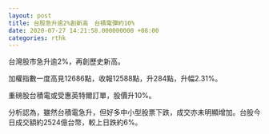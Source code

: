 ```yaml
---
layout: post
title: 台股急升逾2%創新高　台積電彈約10%
date: 2020-07-27 14:21:58.000000000 +08:00
categories: rthk
---
```


台灣股市急升逾2%，再創歷史新高。

加權指數一度高見12686點，收報12588點，升284點，升幅2.31%。

重磅股台積電或受惠英特爾訂單，股價升10%。

分析認為，雖然台積電急升，但好多中小型股票下跌，成交亦未明顯增加。台股今日成交額約2524億台幣，較上日跌約6%。
